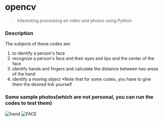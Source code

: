 # opencv

> Interesting processing on video and photos using Python

### Description
The subjects of these codes are:

1. to identify a person's face
2. recognize a person's face and their eyes and lips and the center of the face
3. identify hands and fingers and calculate the distance between two areas of the hand
4. identify a moving object
*Note that for some codes, you have to give them the desired link yourself

### Some sample photos(which are not personal, you can run the codes to test them)

![hand](https://user-images.githubusercontent.com/98982133/179424369-7ccfad0a-233f-4891-a2fe-e07673d11400.png)
![FACE](https://user-images.githubusercontent.com/98982133/179424561-ebcd830a-be9a-4627-92cd-330f1e6c9b2d.jpg)
